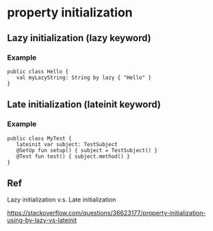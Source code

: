 # property initialization
## Lazy initialization (lazy keyword)
### Example

    public class Hello {
       val myLazyString: String by lazy { "Hello" }
    }

## Late initialization (lateinit keyword)
### Example

    public class MyTest {
       lateinit var subject: TestSubject
       @SetUp fun setup() { subject = TestSubject() }
       @Test fun test() { subject.method() }
    }

## Ref

Lazy initialization v.s. Late initialization

https://stackoverflow.com/questions/36623177/property-initialization-using-by-lazy-vs-lateinit
